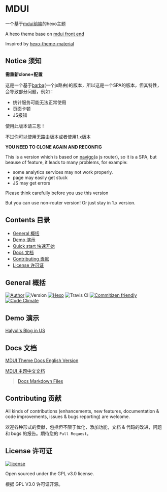 # MDUI
一个基于[mdui前端](https://github.com/zdhxiong/mdui)的hexo主题

A hexo theme base on [mdui front end](https://github.com/zdhxiong/mdui)

Inspired by [hexo-theme-material](https://github.com/viosey/hexo-theme-material)

## Notice 须知

**需重新clone+配置**

这是一个基于[barba](http://http://barbajs.org)(一个js路由)的版本，所以这是一个SPA的版本，但其特性，会导致部分问题，例如：

- 统计服务可能无法正常使用
- 页面卡顿
- JS报错

使用此版本请三思！

不过你可以使用无路由版本或者使用1.x版本

**YOU NEED TO CLONE AGAIN AND RECONFIG**

This is a version which is based on [navigo](https://github.com/krasimir/navigo)(a js router), so it is a SPA, but beause of feature, it leads to many problems, for example:

- some analytics services may not work properly.
- page may easily get stuck
- JS may get errors

Please think carefully before you use this version

But you can use non-router version! Or just stay in 1.x version.

## Contents 目录

- [General 概括](#general-概括)
- [Demo 演示](#demo-演示)
- [Quick start 快速开始](#quick-start-快速开始)
- [Docs 文档](#docs-文档)
- [Contributing 贡献](#contributing-贡献)
- [License 许可证](#license-许可证)

## General 概括

[![Author](https://img.shields.io/badge/author-Halyul-blue.svg?style=flat-square)](https://halyul.com)
![Version](https://img.shields.io/badge/version-2.0.2-green.svg?style=flat-square)
[![Hexo](https://img.shields.io/badge/hexo-3.0+-green.svg?style=flat-square)](https://hexo.io)
![Travis CI](https://travis-ci.org/Halyul/hexo-theme-mdui.svg?branch=master)
[![Commitizen friendly](https://img.shields.io/badge/commitizen-friendly-brightgreen.svg)](http://commitizen.github.io/cz-cli/)
[![Code Climate](https://img.shields.io/codeclimate/github/Halyul/hexo-theme-mdui.svg?style=flat-square)](https://codeclimate.com/github/Halyul/hexo-theme-mdui/)

## Demo 演示

[Halyul's Blog in US](https://blog.halyul.com)

## Docs 文档

[MDUI Theme Docs English Version](https://halyul.github.io/hexo-theme-mdui/#/)

[MDUI 主题中文文档](https://halyul.github.io/hexo-theme-mdui/#/zh-cn/)

>[Docs Markdown Files](https://github.com/Halyul/hexo-theme-mdui/docs)

## Contributing 贡献

All kinds of contributions (enhancements, new features, documentation & code improvements, issues & bugs reporting) are welcome.

欢迎各种形式的贡献，包括但不限于优化，添加功能，文档 & 代码的改进，问题和 bugs 的报告。期待您的 `Pull Request`。

## License 许可证

[![license](https://img.shields.io/github/license/Halyul/hexo-theme-mdui.svg?style=flat-square)](https://github.com/Halyul/hexo-theme-mdui/blob/master/LICENSE)

Open sourced under the GPL v3.0 license.

根据 GPL V3.0 许可证开源。

